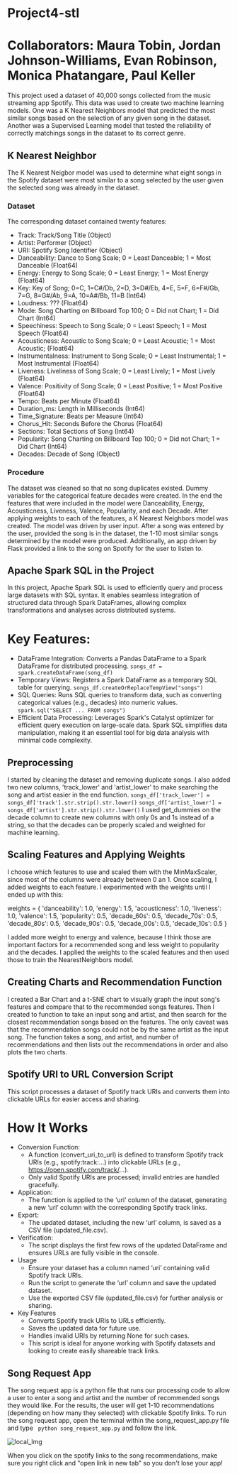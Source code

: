 # Project4-stl

# Collaborators: Maura Tobin, Jordan Johnson-Williams, Evan Robinson, Monica Phatangare, Paul Keller

This project used a dataset of 40,000 songs collected from the music streaming app Spotify. This data was
used to create two machine learning models. One was a K Nearest Neighbors model that predicted the most similar songs based on the selection of any given song in the dataset. Another was a Supervised Learning model that tested the reliability of correctly matchings songs in the dataset to its correct genre.

## K Nearest Neighbor
The K Nearest Neigbor model was used to determine what eight songs in the Spotify dataset were most similar to a song selected by the user given the selected song was already in the dataset.

### Dataset
The corresponding dataset contained twenty features:
* Track: Track/Song Title (Object)
* Artist: Performer (Object)
* URI: Spotify Song Identifier (Object)
* Danceability: Dance to Song Scale; 0 = Least Danceable; 1 = Most Danceable (Float64)
* Energy: Energy to Song Scale; 0 = Least Energy; 1 = Most Energy (Float64)
* Key: Key of Song; 0=C, 1=C#/Db, 2=D, 3=D#/Eb, 4=E, 5=F, 6=F#/Gb, 7=G, 8=G#/Ab, 9=A, 10=A#/Bb, 11=B (Int64)
* Loudness: ??? (Float64)
* Mode: Song Charting on Billboard Top 100; 0 = Did not Chart; 1 = Did Chart (Int64)
* Speechiness: Speech to Song Scale; 0 = Least Speech; 1 = Most Speech (Float64)
* Acousticness: Acoustic to Song Scale; 0 = Least Acoustic; 1 = Most Acoustic; (Float64)
* Instrumentalness: Instrument to Song Scale; 0 = Least Instrumental; 1 = Most Instrumental (Float64)
* Liveness: Liveliness of Song Scale; 0 = Least Lively; 1 = Most Lively (Float64)
* Valence: Positivity of Song Scale; 0 = Least Positive; 1 = Most Positive (Float64)
* Tempo: Beats per Minute (Float64)
* Duration_ms: Length in Milliseconds (Int64)
* Time_Signature: Beats per Measure (Int64)
* Chorus_Hit: Seconds Before the Chorus (Float64)
* Sections: Total Sections of Song (Int64)
* Popularity: Song Charting on Billboard Top 100; 0 = Did not Chart; 1 = Did Chart (Int64)
* Decades: Decade of Song (Object)

### Procedure
The dataset was cleaned so that no song duplicates existed. Dummy variables for the categorical feature decades were created. In the end the features that were included in the model were Danceability, Energy, Acousticness, Liveness, Valence, Popularity, and each Decade. After applying weights to each of the features, a K Nearest Neighbors model was created. The model was driven by user input. After a song was entered by the user, provided the song is in the dataset, the 1-10 most similar songs determined by the model were produced. Additionally, an app driven by Flask provided a link to the song on Spotify for the user to listen to.

## Apache Spark SQL in the Project
In this project, Apache Spark SQL is used to efficiently query and process large datasets with SQL syntax. It enables seamless integration of structured data through Spark DataFrames, allowing complex transformations and analyses across distributed systems.
# Key Features:
* DataFrame Integration:
    Converts a Pandas DataFrame to a Spark DataFrame for distributed processing.
    ```songs_df = spark.createDataFrame(song_df) ```
* Temporary Views:
    Registers a Spark DataFrame as a temporary SQL table for querying.
    ```songs_df.createOrReplaceTempView("songs")```
* SQL Queries:
    Runs SQL queries to transform data, such as converting categorical values (e.g., decades) into numeric values.
    ```spark.sql("SELECT ... FROM songs")```
* Efficient Data Processing:
    Leverages Spark's Catalyst optimizer for efficient query execution on large-scale data.
    Spark SQL simplifies data manipulation, making it an essential tool for big data analysis with minimal code complexity.

## Preprocessing
I started by cleaning the dataset and removing duplicate songs. I also added two new columns, 'track_lower' and 'artist_lower' to make searching the song and artist easier in the end function.
```songs_df['track_lower'] = songs_df['track'].str.strip().str.lower()```
```songs_df['artist_lower'] = songs_df['artist'].str.strip().str.lower()```
I used get_dummies on the decade column to create new columns with only 0s and 1s instead of a string, so that the decades can be properly scaled and weighted for machine learning.
## Scaling Features and Applying Weights
I choose which features to use and scaled them with the MinMaxScaler, since most of the columns were already between 0 an 1.
Once scaling, I added weights to each feature. I experimented with the weights until I ended up with this:

weights = {
    'danceability': 1.0,
    'energy': 1.5,
    'acousticness': 1.0,
    'liveness': 1.0,
    'valence': 1.5,
    'popularity': 0.5,
    'decade_60s': 0.5,
    'decade_70s': 0.5,
    'decade_80s': 0.5,
    'decade_90s': 0.5,
    'decade_00s': 0.5,
    'decade_10s': 0.5
}

I added more weight to energy and valence, because I think those are important factors for a recommended song and less weight to popularity and the decades. I applied the weights to the scaled features and then used those to train the NearestNeighbors model.
## Creating Charts and Recommendation Function
I created a Bar Chart and a t-SNE chart to visually graph the input song's features and compare that to the recommended songs features.
Then I created to function to take an input song and artist, and then search for the closest recommendation songs based on the features. The only caveat was that the recommendation songs could not be by the same artist as the input song.
The function takes a song, and artist, and number of recommendations and then lists out the recommendations in order and also plots the two charts.

## Spotify URI to URL Conversion Script
This script processes a dataset of Spotify track URIs and converts them into clickable URLs for easier access and sharing. 

# How It Works
* Conversion Function:
    * A function (convert_uri_to_url) is defined to transform Spotify track URIs (e.g., spotify:track:...) into clickable URLs (e.g., https://open.spotify.com/track/...).
    * Only valid Spotify URIs are processed; invalid entries are handled gracefully.
* Application:
    * The function is applied to the ‘uri’ column of the dataset, generating a new ‘url’ column with the corresponding Spotify track links.
* Export:
    * The updated dataset, including the new ‘url’ column, is saved as a CSV file (updated_file.csv).
* Verification:
    * The script displays the first few rows of the updated DataFrame and ensures URLs are fully visible in the console.
* Usage
    * Ensure your dataset has a column named ‘uri’ containing valid Spotify track URIs.
    * Run the script to generate the ‘url’ column and save the updated dataset.
    * Use the exported CSV file (updated_file.csv) for further analysis or sharing.
* Key Features
    * Converts Spotify track URIs to URLs efficiently.
    * Saves the updated data for future use.
    * Handles invalid URIs by returning None for such cases.
    * This script is ideal for anyone working with Spotify datasets and looking to create easily shareable track links.

## Song Request App
The song request app is a python file that runs our processing code to allow a user to enter a song and artist and the number of recommended songs they would like. For the results, the user will get 1-10 recommendations (depending on how many they selected) with clickable Spotify links. To run the song request app, open the terminal within the song_request_app.py file and type ``` python song_request_app.py``` and follow the link.

![local_Img](Resources/run_app.png)

When you click on the spotify links to the song recommendations, make sure you right click and "open link in new tab" so you don't lose your app!

